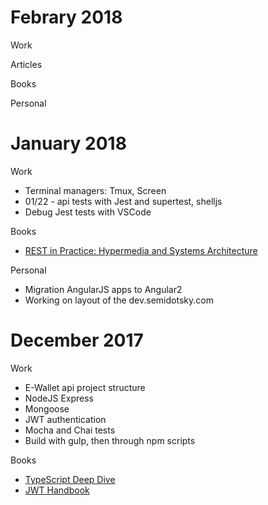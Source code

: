 # Febrary 2018

Work

Articles

Books

Personal

# January 2018

Work

* Terminal managers: Tmux, Screen
* 01/22 - api tests with Jest and supertest, shelljs
* Debug Jest tests with VSCode

Books

* [REST in Practice: Hypermedia and Systems Architecture][REST in Practice]

Personal

* Migration AngularJS apps to Angular2
* Working on layout of the dev.semidotsky.com

# December 2017

Work

* E-Wallet api project structure
* NodeJS Express
* Mongoose
* JWT authentication
* Mocha and Chai tests
* Build with gulp, then through npm scripts

Books

* [TypeScript Deep Dive][TypeScript Deep Dive]
* [JWT Handbook][JWT Handbook]

[REST in Practice]: http://shop.oreilly.com/product/9780596805838.do
[TypeScript Deep Dive]: https://www.gitbook.com/book/basarat/typescript/details
[JWT Handbook]: https://auth0.com/e-books/jwt-handbook
